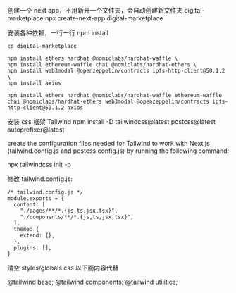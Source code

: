 创建一个 next app，不用新开一个文件夹，会自动创建新文件夹 digital-marketplace
npx create-next-app digital-marketplace

安装各种依赖，一行一行 npm install

```
cd digital-marketplace

npm install ethers hardhat @nomiclabs/hardhat-waffle \
npm install ethereum-waffle chai @nomiclabs/hardhat-ethers \
npm install web3modal @openzeppelin/contracts ipfs-http-client@50.1.2 \
npm install axios
```

```
npm install ethers hardhat @nomiclabs/hardhat-waffle ethereum-waffle chai @nomiclabs/hardhat-ethers web3modal @openzeppelin/contracts ipfs-http-client@50.1.2 axios
```

安装 css 框架 Tailwind
npm install -D tailwindcss@latest postcss@latest autoprefixer@latest

create the configuration files needed for Tailwind to work with Next.js (tailwind.config.js and postcss.config.js) by running the following command:

npx tailwindcss init -p

修改 tailwind.config.js:

```
/* tailwind.config.js */
module.exports = {
  content: [
    "./pages/**/*.{js,ts,jsx,tsx}",
    "./components/**/*.{js,ts,jsx,tsx}",
  ],
  theme: {
    extend: {},
  },
  plugins: [],
}
```

清空 styles/globals.css 以下面内容代替

@tailwind base;
@tailwind components;
@tailwind utilities;
